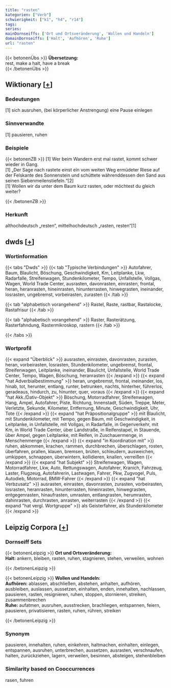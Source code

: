 ```yaml
---
title: "rasten"
kategorien: ["Verb"]
schwierigkeit: ["k1", "h4", "r14"]
tags:
series:
mainDornseiffs: ['Ort und Ortsveränderung', 'Wollen und Handeln']
domainDornseiffs: ['Halt', 'Aufhören', 'Ruhe']
url: "rasten"
---
```


{{< betonenÜbs >}}
**Übersetzung:**  
rest, make a halt, have  a break  
{{< /betonenÜbs >}}

## Wiktionary [[+](https://de.wiktionary.org/wiki/rasten)]

### Bedeutungen
[1] sich ausruhen, (bei körperlicher Anstrengung) eine Pause einlegen  

### Sinnverwandte
[1] pausieren, ruhen  

### Beispiele
{{< betonenZB >}}
[1] Wer beim Wandern erst mal rastet, kommt schwer wieder in Gang.  
[1] „Der Sage nach rastete einst ein vom weiten Weg ermüdeter Riese auf der Felskante des Sonnenstein und schüttete währenddessen den Sand aus seinen Siebenmeilenstiefeln.“[2]  
[1] Wollen wir da unter dem Baum kurz rasten, oder möchtest du gleich weiter?  

{{< /betonenZB >}}
### Herkunft
althochdeutsch „resten“, mittelhochdeutsch „rasten, resten“[1]  



## dwds [[+](https://www.dwds.de/wb/rasten)]

### Wortinformation
{{< tabs "Dwds" >}}
{{< tab "Typische Verbindungen" >}}
Autofahrer, Baum, Blaulicht, Böschung, Geschwindigkeit, Km, Leitplanke, Lkw, Radarfalle, Streifenwagen, Stundenkilometer, Tempo, Unfallstelle, Vollgas, Wagen, World Trade Center, ausrasten, davonrasten, einrasten, frontal, heran, heranrasten, hineinrasten, hinunterrasten, hinwegrasten, ineinander, losrasten, ungebremst, vorbeirasten, zurasten
{{< /tab >}}

{{< tab "alphabetisch vorangehend" >}}
Rastel, Raste, rastbar, Rastalocke, Rastafrisur
{{< /tab >}}

{{< tab "alphabetisch vorangehend" >}}
Raster, Rasterätzung, Rasterfahndung, Rastermikroskop, rastern
{{< /tab >}}

{{< /tabs >}}

### Wortprofil
{{< expand "Überblick" >}} ausrasten, einrasten, davonrasten, zurasten, heran, vorbeirasten, losrasten, Stundenkilometer, ungebremst, frontal, Streifenwagen, Leitplanke, ineinander, Blaulicht, Unfallstelle, World Trade Center, Tempo, Wagen, Böschung, heranrasten {{< /expand >}}
{{< expand "hat Adverbialbestimmung" >}} heran, ungebremst, frontal, ineinander, los, hinab, tot, herunter, entlang, runter, betrunken, nachts, hinterher, führerlos, geradeaus, hindurch, zu, hinunter, quer, voraus {{< /expand >}}
{{< expand "hat Akk./Dativ-Objekt" >}} Böschung, Motorradfahrer, Streifenwagen, Hang, Ampel, Autofahrer, Piste, Richtung, Innenstadt, Süden, Treppe, Meter, Verletzte, Sekunde, Kilometer, Entfernung, Minute, Geschwindigkeit, Uhr, Tote {{< /expand >}}
{{< expand "hat Präpositionalgruppe" >}} mit Blaulicht, mit Stundenkilometer, mit Tempo, gegen Baum, mit Geschwindigkeit, in Leitplanke, in Unfallstelle, mit Vollgas, in Radarfalle, in Gegenverkehr, mit Km, in World Trade Center, über Landstraße, in Reifenstapel, in Stauende, über Ampel, gegen Leitplanke, mit Reifen, in Zuschauermenge, in Menschenmenge {{< /expand >}}
{{< expand "in Koordination mit" >}} ruhen, abkommen, krachen, rammen, durchbrechen, überschlagen, rosten, überfahren, prallen, klauen, bremsen, brüten, schleudern, ausweichen, umkippen, schnappen, überwintern, kollidieren, knallen, verreißen {{< /expand >}}
{{< expand "hat Subjekt" >}} Streifenwagen, Wagen, Motorradfahrer, Lkw, Auto, Rettungswagen, Autofahrer, Kranich, Fahrzeug, Laster, Flugzeug, Autofahrerin, Lastwagen, Fahrer, Pkw, Zugvogel, Puls, Autodieb, Motorrad, BMW-Fahrer {{< /expand >}}
{{< expand "hat Verbzusatz" >}} ausrasten, einrasten, davonrasten, zurasten, vorbeirasten, losrasten, heranrasten, hinunterrasten, hineinrasten, hinwegrasten, entgegenrasten, hinaufrasten, umrasten, entlangrasten, herumrasten, dahinrasten, durchrasten, anrasten, weiterrasten {{< /expand >}}
{{< expand "hat vergl. Wortgruppe" >}} als Geisterfahrer, als Stundenkilometer {{< /expand >}}

## Leipzig Corpora [[+](https://corpora.uni-leipzig.de/en/res?word=rasten&corpusId=deu_newscrawl-public_2018)]

### Dornseiff Sets
{{< betonenLeipzig >}}
**Ort und Ortsveränderung:**  
**Halt:** ankern, bleiben, rasten, ruhen, stagnieren, stehen, verweilen, wohnen  

{{< /betonenLeipzig >}}


{{< betonenLeipzig >}}
**Wollen und Handeln:**  
**Aufhören:** ablassen, abschließen, abstehen, anhalten, aufhören, ausbleiben, auslassen, aussetzen, einhalten, enden, innehalten, nachlassen, pausieren, rasten, resignieren, ruhen, stoppen, stornieren, streiken, zusammenbrechen  
**Ruhe:** aufatmen, ausruhen, ausstrecken, brachliegen, entspannen, feiern, pausieren, privatisieren, rasten, ruhen, rühren, streiken  

{{< /betonenLeipzig >}}

### Synonym
pausieren, innehalten, ruhen, einkehren, haltmachen, einhalten, einlegen, entspannen, ausruhen, unterbrechen, aussetzen, ausrasten, verschnaufen, halten, zurückziehen, lagern, verweilen, besinnen, absteigen, stehenbleiben


### Similarity based on Cooccurrences
rasen, fuhren

